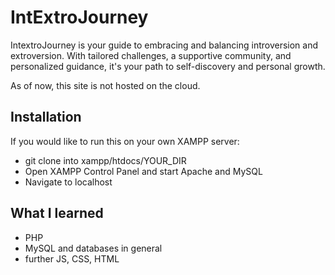 # IntExtroJourney #

IntextroJourney is your guide to embracing and balancing introversion and extroversion. With tailored challenges, a supportive community, and personalized guidance, it's your path to self-discovery and personal growth.

As of now, this site is not hosted on the cloud.

## Installation ##
If you would like to run this on your own XAMPP server:
- git clone into xampp/htdocs/YOUR_DIR
- Open XAMPP Control Panel and start Apache and MySQL
- Navigate to localhost


## What I learned ##

- PHP
- MySQL and databases in general
- further JS, CSS, HTML

